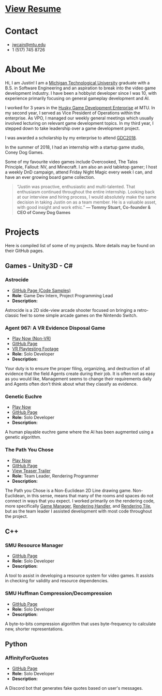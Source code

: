# [View Resume](https://docs.google.com/document/d/1_uYAvvplkJKn68mTHOgeRzThuxreJPm0q8ywSSKOF-E/edit?usp=sharing) 
# Contact
- jwcain@mtu.edu
- 1 (517) 745 8726

# About Me

Hi, I am Justin! I am a [Michigan Technological University](https://www.mtu.edu/cs/) graduate with a B.S. in Software Engineering and an aspiration to break into the video game development industry. I have been a hobbyist developer since I was 10, with experience primarily focusing on general gameplay development and AI.

I worked for 3 years in the [Husky Game Development Enterprise](https://www.huskygames.com/) at MTU. In my second year, I served as Vice President of Operations within the enterprise. As VPO, I managed our weekly general meetings which usually involved lecturing on relevant game development topics. In my third year, I stepped down to take leadership over a game development project.

I was awarded a scholarship by my enterprise to attend [GDC2018](https://www.gdconf.com/).

In the summer of 2018, I had an internship with a startup game studio, Coney Dog Games.

Some of my favourite video games include Overcooked, The Talos Principle, Fallout: NV, and Minecraft. I am also an avid tabletop gamer; I host a weekly DnD campaign, attend Friday Night Magic every week I can, and have an ever growing board game collection.



> “Justin was proactive, enthusiastic and multi-talented. That enthusiasm continued throughout the entire internship. Looking back at our interview and hiring process, I would absolutely make the same decision in taking Justin on as a team member. He is  a valuable asset, with good insight and work ethic.”
   __— Tommy Stuart, Co-founder & CEO of Coney Dog Games__

# Projects

Here is compiled list of some of my projects. More details may be found on their GitHub pages.

## Games - Unity3D - C#

### Astrocide
- [GitHub Page (Code Samples)](https://github.com/jwcain/Astrocide_CodeSamples)
- __Role__: Game Dev Intern, Project Programming Lead
- __Description:__

Astrocide is a 2D side-view arcade shooter focused on bringing a retro-classic feel to some simple arcade games on the Nintendo Switch.

### Agent 967: A VR Evidence Disposal Game
- [Play Now (Non-VR)](https://jwcain.github.io/Agent967/)
- [GitHub Page](https://github.com/jwcain/Agent967_Project)
- [VR Playtesting Footage](https://www.youtube.com/watch?v=k6NbXZxOXsc)
- __Role:__ Solo Developer
- __Description:__

Your duty is to ensure the proper filing, organizing, and destruction of all evidence that the field Agents create during their job. It is often not as easy as you would like, Management seems to change their requirements daily and Agents often don’t think about what they classify as evidence.

### Genetic Euchre
- [Play Now](https://jwcain.github.io/Euchre_Play/)
- [GitHub Page](https://github.com/jwcain/Genetic_Euchre)
- __Role:__ Solo Developer
- __Description:__

A human playable euchre game where the AI has been augmented using a genetic algorithm.

### The Path You Chose
- [Play Now](https://jwcain.github.io/noneuclid/)
- [GitHub Page](https://github.com/HuskyGameDev/2019s-team4)
- [View Teaser Trailer](https://www.youtube.com/watch?v=u43h-v9xnv4)
- __Role:__ Team Leader, Rendering Programmer
- __Description:__

The Path you Chose is a Non-Euclidean 2D Line drawing game. Non-Euclidean, in this sense, means that many of the rooms and spaces do not connect in ways that you expect. I worked primarily on the rendering code, more specifically [Game Manager](https://github.com/HuskyGameDev/2019s-team4/blob/master/Assets/Scripts/GameManager.cs), [Rendering Handler](https://github.com/HuskyGameDev/2019s-team4/blob/master/Assets/Scripts/RenderingHandler.cs), and [Rendering Tile](https://github.com/HuskyGameDev/2019s-team4/blob/master/Assets/Scripts/RenderTile.cs), but as the team leader I assisted development with most code throughout the project.

## C++

### SMU Resource Manager
- [GitHub Page](https://github.com/jwcain/SMU_ResourceManager)
- __Role:__ Solo Developer
- __Description:__

A tool to assist in developing a resource system for video games. It assists in checking for validity and resource dependencies.

### SMU Huffman Compression/Decompression
- [GitHub Page](https://github.com/jwcain/SMU_Huffman)
- __Role:__ Solo Developer
- __Description:__

A byte-to-bits compression algorithm that uses byte-frequency to calculate new, shorter representations.

## Python

### AffinityForQuotes
- [GitHub Page](https://github.com/jwcain/AffinityForQuotes)
- __Role:__ Solo Developer
- __Description:__

A Discord bot that generates fake quotes based on user's messages.

